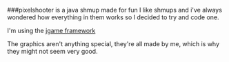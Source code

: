 ###pixelshooter is a java shmup made for fun
I like shmups and i've always wondered how everything in them works so
I decided to try and code one.

I'm using the [jgame framework](http://www.13thmonkey.org/~boris/jgame/)

The graphics aren't anything special, they're all made by me, which is why
they might not seem very good.
